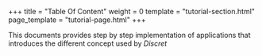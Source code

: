 +++
title = "Table Of Content"
weight = 0
template = "tutorial-section.html"
page_template = "tutorial-page.html"
+++

This documents provides step by step implementation of applications that introduces the different concept used by *Discret*